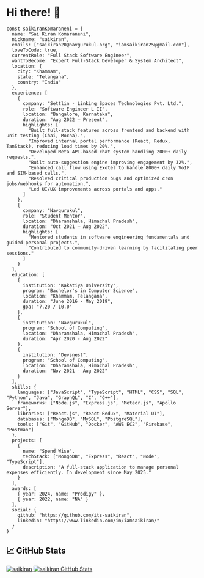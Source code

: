 # Hi there! 👋


```
const saikiranKomaraneni = {
  name: "Sai Kiran Komaraneni",
  nickname: "saikiran",
  emails: ["saikiran20@navgurukul.org", "iamsaikiran25@gmail.com"],
  loveToCode: true,
  currentRole: "Full Stack Software Engineer",
  wantToBecome: "Expert Full-Stack Developer & System Architect",
  location: {
    city: "Khammam",
    state: "Telangana",
    country: "India"
  },
  experience: [
    {
      company: "Settlin - Linking Spaces Technologies Pvt. Ltd.",
      role: "Software Engineer L II",
      location: "Bangalore, Karnataka",
      duration: "Aug 2022 – Present",
      highlights: [
        "Built full-stack features across frontend and backend with unit testing (Chai, Mocha).",
        "Improved internal portal performance (React, Redux, TanStack), reducing load times by 20%.",
        "Developed Meta API-based chat system handling 2000+ daily requests.",
        "Built auto-suggestion engine improving engagement by 32%.",
        "Enhanced call flow using Exotel to handle 8000+ daily VoIP and SIM-based calls.",
        "Resolved critical production bugs and optimized cron jobs/webhooks for automation.",
        "Led UI/UX improvements across portals and apps."
      ]
    },
    {
      company: "Navgurukul",
      role: "Student Mentor",
      location: "Dharamshala, Himachal Pradesh",
      duration: "Oct 2021 – Aug 2022",
      highlights: [
        "Mentored students in software engineering fundamentals and guided personal projects.",
        "Contributed to community-driven learning by facilitating peer sessions."
      ]
    }
  ],
  education: [
    {
      institution: "Kakatiya University",
      program: "Bachelor's in Computer Science",
      location: "Khammam, Telangana",
      duration: "June 2016 - May 2019",
      gpa: "7.20 / 10.0"
    },
    {
      institution: "Navgurukul",
      program: "School of Computing",
      location: "Dharamshala, Himachal Pradesh",
      duration: "Apr 2020 - Aug 2022"
    },
    {
      institution: "Devsnest",
      program: "School of Computing",
      location: "Dharamshala, Himachal Pradesh",
      duration: "Nov 2021 - Aug 2022"
    }
  ],
  skills: {
    languages: ["JavaScript", "TypeScript", "HTML", "CSS", "SQL", "Python", "Java", "GraphQL", "C", "C++"],
    frameworks: ["Node.js", "Express.js", "Meteor.js", "Apollo Server"],
    libraries: ["React.js", "React-Redux", "Material UI"],
    databases: ["MongoDB", "MySQL", "PostgreSQL"],
    tools: ["Git", "GitHub", "Docker", "AWS EC2", "Firebase", "Postman"]
  },
  projects: [
    {
      name: "Spend Wise",
      techStack: ["MongoDB", "Express", "React", "Node", "TypeScript"],
      description: "A full-stack application to manage personal expenses efficiently. In development since May 2025."
    }
  ],
  awards: [
    { year: 2024, name: "Prodigy" },
    { year: 2022, name: "NA" }
  ],
  social: {
    github: "https://github.com/its-saikiran",
    linkedin: "https://www.linkedin.com/in/iamsaikiran/"
  }
}
```

## &#x1f4c8; GitHub Stats

<a href="https://github.com/its-saikiran/its-saikiran">
  <img align="center" src="https://github-readme-stats.vercel.app/api/top-langs/?username=its-saikiran&hide=c%2B%2B,c,html&title_color=6aa6f8&text_color=8a919a&icon_color=6aa6f8&bg_color=0e1116" alt="saikiran" />
</a>

<a href="https://github.com/rachit1994/rachit1994">
  <img align="center" src="https://github-readme-stats.vercel.app/api?username=its-saikiran&show_icons=true&line_height=27&count_private=true&title_color=6aa6f8&text_color=8a919a&icon_color=6aa6f8&bg_color=0e1116" alt="saikiran GitHub Stats" />
</a>
